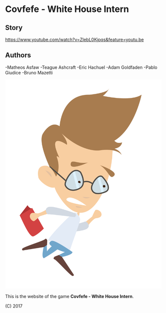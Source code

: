 # Covfefe - White House Intern

## Story 

https://www.youtube.com/watch?v=ZlebL0Kjpqs&feature=youtu.be


## Authors

-Matheos Asfaw 
-Teague Ashcraft
-Eric Hachuel
-Adam Goldfaden
-Pablo Giudice 
-Bruno Mazetti


![](covfefe.png)

This is the website of the game **Covfefe - White House Intern**. 

(C) 2017